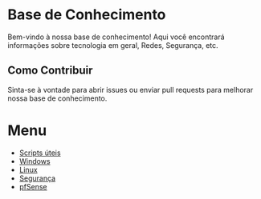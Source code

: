 # Base de Conhecimento

Bem-vindo à nossa base de conhecimento! Aqui você encontrará informações sobre tecnologia em geral, Redes, Segurança, etc.

## Como Contribuir
Sinta-se à vontade para abrir issues ou enviar pull requests para melhorar nossa base de conhecimento.

# Menu

- [Scripts úteis](Scripts.md)
- [Windows](Windows.md)
- [Linux](Linux.md)
- [Segurança](Segurança.md)
- [pfSense](pfSense.md)
